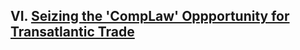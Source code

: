 ## VI. [Seizing the 'CompLaw' Oppportunity for Transatlantic Trade](https://github.com/lexmerca/TTIPv2_ToC/)
